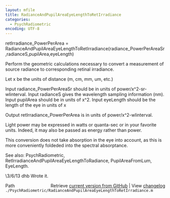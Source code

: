 ```yaml
---
layout: mfile
title: RadianceAndPupilAreaEyeLengthToRetIrradiance
categories:
  - PsychRadiometric
encoding: UTF-8
---
```


retIrradiance\_PowerPerArea = RadianceAndPupilAreaEyeLengthToRetIrradiance(radiance\_PowerPerAreaSr,radianceS,pupilArea,eyeLength)

Perform the geometric calculations necessary to convert a measurement of source
radiance to corresponding retinal irradiance.

Let x be the units of distance (m, cm, mm, um, etc.)

  Input radiance\_PowerPerAreaSr should be in units of power/x^2-sr-wlinterval.
  Input radianceS gives the wavelength sampling information (nm).
  Input pupilArea should be in units of x^2.
  Input eyeLength should be the length of the eye in units of x

  Output retIrradiance\_PowerPerArea is in units of power/x^2-wlinterval.

  Light power may be expressed in watts or quanta-sec or in your
  favorite units.  Indeed, it may also be passed as energy rather
  than power.

This conversion does not take absorption in the eye into account,
as this is more conveniently foldeded into the spectral absorptance.

See also: PsychRadiometric, RetIrradianceAndPupilAreaEyeLengthToRadiance, PupilAreaFromLum, EyeLength.

\3/6/13  dhb  Wrote it.


<div class="code_header" style="text-align:right;">
  <span style="float:left;">Path&nbsp;&nbsp;</span> <span class="counter">Retrieve <a href=
  "https://raw.github.com/Psychtoolbox-3/Psychtoolbox-3/beta/./PsychRadiometric/RadianceAndPupilAreaEyeLengthToRetIrradiance.m">current version from GitHub</a> | View <a href=
  "https://github.com/Psychtoolbox-3/Psychtoolbox-3/commits/beta/./PsychRadiometric/RadianceAndPupilAreaEyeLengthToRetIrradiance.m">changelog</a></span>
</div>
<div class="code">
  <code>./PsychRadiometric/RadianceAndPupilAreaEyeLengthToRetIrradiance.m</code>
</div>
